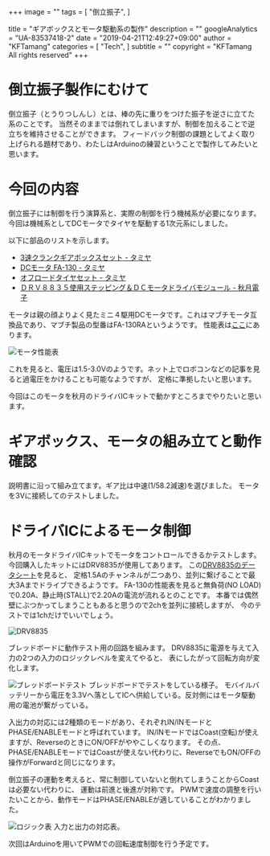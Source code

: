 +++
image = ""
tags = [
 "倒立振子",
]

title = "ギアボックスとモータ駆動系の製作"
description = ""
googleAnalytics = "UA-83537418-2"
date = "2019-04-21T12:49:27+09:00"
author = "KFTamang"
categories = [
  "Tech",
]
subtitle = ""
copyright = "KFTamang All rights reserved"
+++


# 倒立振子製作にむけて

倒立振子（とうりつしんし）とは、棒の先に重りをつけた振子を逆さに立てた系のことです。
当然そのままでは倒れてしまいますが、制御を加えることで逆立ちを維持させることができます。
フィードバック制御の課題としてよく取り上げられる題材であり、わたしはArduinoの練習ということで製作してみたいと思います。


# 今回の内容

倒立振子には制御を行う演算系と、実際の制御を行う機械系が必要になります。
今回は機械系としてDCモータでタイヤを駆動する1次元系にしました。

以下に部品のリストを示します。

* [3速クランクギアボックスセット - タミヤ](https://www.tamiya.com/japan/products/70093/index.html)
* [DCモータ FA-130 - タミヤ](https://www.tamiya.com/japan/products/94380/index.html)
* [オフロードタイヤセット - タミヤ](https://www.tamiya.com/japan/products/70096/index.html)
* [ＤＲＶ８８３５使用ステッピング＆ＤＣモータドライバモジュール - 秋月電子](http://akizukidenshi.com/catalog/g/gK-09848/)


モータは親の顔よりよく見たミニ４駆用DCモータです。これはマブチモータ互換品であり、マブチ製品の型番はFA-130RAというようです。
性能表は[ここ](https://product.mabuchi-motor.co.jp/detail.html?id=9)にあります。

![モータ性能表](/images/ScreenShot2019-04-21at131244.png)

これを見ると、電圧は1.5-3.0Vのようです。ネット上でロボコンなどの記事を見ると過電圧をかけることも可能なようですが、
定格に準拠したいと思います。

今回はこのモータを秋月のドライバICキットで動かすところまでやりたいと思います。



# ギアボックス、モータの組み立てと動作確認

説明書に沿って組み立てます。ギア比は中速(1/58.2減速)を選びました。
モータを3Vに接続してのテストしました。




# ドライバICによるモータ制御

秋月のモータドライバICキットでモータをコントロールできるかテストします。
今回購入したキットにはDRV8835が使用してあります。
この[DRV8835のデータシート](http://akizukidenshi.com/download/ds/ti/drv8835.pdf)を見ると、
定格1.5Aのチャンネルが二つあり、並列に繋げることで最大3Aまでドライブできるようです。
FA-130の性能表を見ると無負荷(NO LOAD)で0.20A、静止時(STALL)で2.20Aの電流が流れるとのことです。
本番では偶然壁にぶつかってしまうこともあると思うので2chを並列に接続しますが、
今のテストでは1chだけでいいでしょう。

![DRV8835](/images/ScreenShot2019-04-21at144952.png)


ブレッドボードに動作テスト用の回路を組みます。
DRV8835に電源を与えて入力の2つの入力のロジックレベルを変えてやると、
表にしたがって回転方向が変化します。

![ブレッドボードテスト](/images/P_20190421_155506_vHDR_Auto.jpg)
ブレッドボードでテストをしている様子。
モバイルバッテリーから電圧を3.3Vへ落としてICへ供給している。反対側にはモータ駆動用の電池が繋がっている。


入出力の対応には2種類のモードがあり、それぞれIN/INモードとPHASE/ENABLEモードと呼ばれています。
IN/INモードではCoast(空転)が使えますが、ReverseのときにON/OFFがややこしくなります。
その点、PHASE/ENABLEモードではCoastが使えない代わりに、ReverseでもON/OFFの操作がForwardと同じになります。

倒立振子の運動を考えると、常に制御していないと倒れてしまうことからCoastは必要ない代わりに、
運動は前進と後進が対称です。
PWMで速度の調整を行いたいことから、動作モードはPHASE/ENABLEが適していることがわかりました。


![ロジック表](/images/ScreenShot2019-04-21at154930.png)
入力と出力の対応表。


次回はArduinoを用いてPWMでの回転速度制御を行う予定です。



